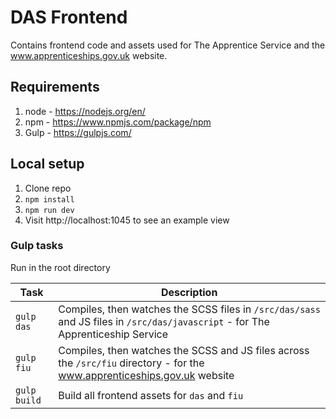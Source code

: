 # DAS Frontend

Contains frontend code and assets used for The Apprentice Service and the www.apprenticeships.gov.uk website.

## Requirements

1. node - https://nodejs.org/en/
2. npm - https://www.npmjs.com/package/npm
3. Gulp - https://gulpjs.com/

## Local setup

1. Clone repo
2. `npm install`
3. `npm run dev`
4. Visit http://localhost:1045 to see an example view

### Gulp tasks

Run in the root directory

| Task         | Description                                                                                                                     |
| ------------ | ------------------------------------------------------------------------------------------------------------------------------- |
| `gulp das`   | Compiles, then watches the SCSS files in `/src/das/sass` and JS files in `/src/das/javascript` - for The Apprenticeship Service |
| `gulp fiu`   | Compiles, then watches the SCSS and JS files across the `/src/fiu` directory - for the www.apprenticeships.gov.uk website       |
| `gulp build` | Build all frontend assets for `das` and `fiu`                                                                                   |
